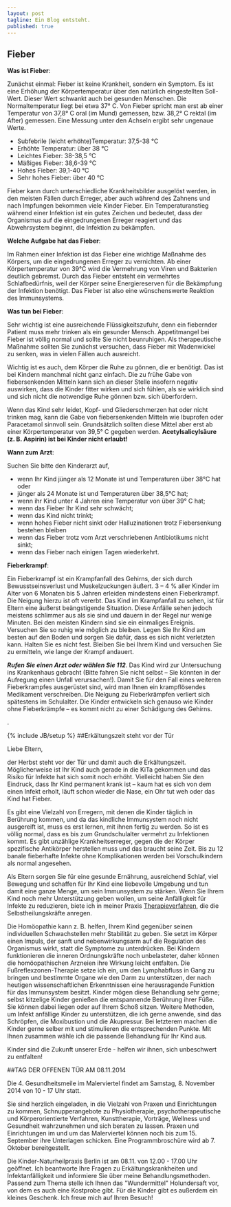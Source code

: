 ```yaml
---
layout: post
tagline: Ein Blog entsteht.
published: true
---
```


##  **Fieber**

**Was ist Fieber**:

Zunächst einmal: Fieber ist keine Krankheit, sondern ein Symptom. Es ist eine Erhöhung der Körpertemperatur über den natürlich eingestellten Soll-Wert. Dieser Wert schwankt auch bei gesunden Menschen. Die Normaltemperatur liegt bei etwa 37° C. Von Fieber spricht man erst ab einer Temperatur von 37,8° C oral (im Mund) gemessen, bzw. 38,2° C rektal (im After) gemessen. Eine Messung unter den Achseln ergibt sehr ungenaue Werte.

- Subfebrile (leicht erhöhte)Temperatur: 37,5-38 °C
- Erhöhte Temperatur: über 38 °C
- Leichtes Fieber: 38-38,5 °C
- Mäßiges Fieber: 38,6-39 °C
- Hohes Fieber: 39,1-40 °C
- Sehr hohes Fieber: über 40 °C

Fieber kann durch unterschiedliche Krankheitsbilder ausgelöst werden,  in den meisten Fällen  durch Erreger, aber auch während des Zahnens und nach Impfungen bekommen viele Kinder Fieber. 
Ein Temperaturanstieg während einer Infektion ist ein gutes Zeichen und bedeutet, dass der Organismus auf die eingedrungenen Erreger reagiert und das Abwehrsystem beginnt, die Infektion zu bekämpfen. 

**Welche Aufgabe hat das Fieber**:

Im Rahmen einer Infektion ist das Fieber eine wichtige Maßnahme des Körpers, um die eingedrungenen Erreger zu vernichten. Ab einer Körpertemperatur von 39°C wird die Vermehrung von Viren und Bakterien deutlich gebremst. Durch das Fieber entsteht ein vermehrtes Schlafbedürfnis, weil der Körper seine Energiereserven für die Bekämpfung der Infektion benötigt. Das Fieber ist also eine wünschenswerte Reaktion des Immunsystems. 

**Was tun bei Fieber**:

Sehr wichtig ist eine ausreichende Flüssigkeitszufuhr, denn ein fiebernder Patient muss mehr trinken als ein gesunder Mensch. Appetitmangel bei Fieber ist völlig normal und sollte Sie nicht beunruhigen. Als therapeutische Maßnahme sollten Sie zunächst versuchen, dass Fieber mit Wadenwickel zu senken, was in vielen Fällen auch ausreicht.

Wichtig ist es auch, dem Körper die Ruhe zu gönnen, die er benötigt. Das ist bei Kindern manchmal nicht ganz einfach. Die zu frühe Gabe von fiebersenkenden Mitteln kann sich an dieser Stelle insofern negativ auswirken, dass die Kinder fitter wirken und sich fühlen, als sie wirklich sind und sich nicht die notwendige Ruhe gönnen bzw. sich überfordern.

Wenn das Kind sehr leidet, Kopf- und Gliederschmerzen hat oder nicht trinken mag, kann die Gabe von fiebersenkenden Mitteln wie Ibuprofen oder Paracetamol sinnvoll sein. Grundsätzlich sollten diese Mittel aber erst ab einer Körpertemperatur von 39,5° C gegeben werden. **Acetylsalicylsäure (z. B. Aspirin) ist bei Kinder nicht erlaubt!**

**Wann zum Arzt**:

Suchen Sie bitte den Kinderarzt auf,
- wenn Ihr Kind jünger als 12 Monate ist und Temperaturen über 38°C hat oder 
- jünger als 24 Monate ist und Temperaturen über 38,5°C hat;
- wenn ihr Kind unter 4 Jahren eine Temperatur von über 39° C hat;
- wenn das Fieber Ihr Kind sehr schwächt;
- wenn das Kind nicht trinkt;
- wenn hohes Fieber nicht sinkt oder Halluzinationen trotz Fiebersenkung bestehen bleiben
- wenn das Fieber trotz vom Arzt verschriebenen Antibiotikums nicht sinkt;
- wenn das Fieber nach einigen Tagen wiederkehrt.


**Fieberkrampf**:

Ein Fieberkrampf ist ein Krampfanfall des Gehirns, der sich durch Bewusstseinsverlust und Muskelzuckungen äußert. 3 – 4 % aller Kinder im Alter von 6 Monaten bis 5 Jahren erleiden mindestens einen Fieberkrampf. Die Neigung hierzu ist oft vererbt.
Das Kind im Krampfanfall zu sehen, ist für Eltern eine äußerst beängstigende Situation. Diese Anfälle sehen jedoch meistens schlimmer aus als sie sind und dauern in der Regel nur wenige Minuten. Bei den meisten Kindern sind sie ein einmaliges Ereignis.
Versuchen Sie so ruhig wie möglich zu bleiben. Legen Sie Ihr Kind am besten auf den Boden und sorgen Sie dafür, dass es sich nicht verletzten kann. Halten Sie es nicht fest. Bleiben Sie bei Ihrem Kind und versuchen Sie zu ermitteln, wie lange der Krampf andauert.

**_Rufen Sie einen Arzt oder wählen Sie 112_**. Das Kind wird zur Untersuchung ins Krankenhaus gebracht (Bitte fahren Sie nicht selbst – Sie könnten in der Aufregung einen Unfall verursachen!). Damit Sie für den Fall eines weiteren Fieberkrampfes ausgerüstet sind, wird man Ihnen ein krampflösendes Medikament verschreiben. 
Die Neigung zu Fieberkrämpfen verliert sich spätestens im Schulalter. Die Kinder entwickeln sich genauso wie Kinder ohne Fieberkrämpfe – es kommt nicht zu einer Schädigung des Gehirns.


 
.
 


{% include JB/setup %}
##Erkältungszeit steht vor der Tür

Liebe Eltern,

der Herbst steht vor der Tür und damit auch die Erkältungszeit. Möglicherweise ist Ihr Kind auch gerade in die KiTa gekommen und das Risiko für Infekte hat sich somit noch erhöht. Vielleicht haben Sie den Eindruck, dass Ihr Kind permanent krank ist – kaum hat es sich von dem einen Infekt erholt, läuft schon wieder die Nase, ein Ohr tut weh oder das Kind hat Fieber.

Es gibt eine Vielzahl von Erregern, mit denen die Kinder täglich in Berührung kommen, und da das kindliche  Immunsystem noch nicht ausgereift ist,  muss es erst lernen, mit ihnen fertig zu werden. So ist es völlig normal, dass es bis zum Grundschulalter vermehrt zu Infektionen kommt. Es gibt unzählige Krankheitserreger, gegen die der Körper spezifische Antikörper herstellen muss und das braucht seine Zeit. Bis zu 12 banale fieberhafte Infekte ohne Komplikationen werden bei Vorschulkindern als normal angesehen. 

Als Eltern sorgen Sie für eine gesunde Ernährung, ausreichend Schlaf, viel Bewegung und schaffen für Ihr Kind eine liebevolle Umgebung und tun damit eine ganze Menge, um sein Immunsystem zu stärken. Wenn Sie Ihrem Kind noch mehr Unterstützung geben wollen, um seine Anfälligkeit für Infekte zu reduzieren, biete ich in meiner Praxis [Therapieverfahren](http://www.kindernaturheilpraxisberlin.de/therapieverfahren/homoeopathie/), die die Selbstheilungskräfte anregen. 

Die Homöopathie kann z. B. helfen, Ihrem Kind gegenüber seinen individuellen Schwachstellen mehr Stabilität zu geben. Sie setzt im Körper einen Impuls, der sanft und nebenwirkungsarm auf die Regulation des Organismus wirkt, statt die Symptome zu unterdrücken. Bei Kindern funktionieren die inneren Ordnungskräfte noch unbelasteter, daher können die homöopathischen Arzneien ihre Wirkung leicht entfalten. 
Die Fußreflexzonen-Therapie setze ich ein, um den Lymphabfluss in Gang zu bringen und bestimmte  Organe wie den Darm zu unterstützen, der nach heutigen wissenschaftlichen Erkenntnissen eine herausragende Funktion für das Immunsystem besitzt. Kinder mögen diese Behandlung sehr gerne; selbst kitzelige Kinder genießen die entspannende Berührung ihrer Füße. Sie können dabei liegen oder auf Ihrem Schoß sitzen. 
Weitere Methoden, um Infekt anfällige Kinder zu unterstützen, die ich gerne anwende, sind das Schröpfen, die Moxibustion und die Akupressur. Bei letzterem machen die Kinder gerne selber mit und stimulieren die entsprechenden Punkte.
Mit Ihnen zusammen wähle ich die passende Behandlung für Ihr Kind aus.  

Kinder sind die Zukunft unserer Erde - helfen wir ihnen, sich unbeschwert zu entfalten!

##TAG DER OFFENEN TÜR AM 08.11.2014

Die 4. Gesundheitsmeile im Malerviertel findet am Samstag, 8. November 2014 von 10 - 17 Uhr statt.

Sie sind herzlich eingeladen,  in die Vielzahl von Praxen und Einrichtungen zu kommen, Schnupperangebote zu Physiotherapie, psychotherapeutische und Körperorientierte Verfahren, Kunsttherapie, Vorträge, Wellness und Gesundheit wahrzunehmen und sich beraten zu lassen. Praxen und Einrichtungen im und um das Malerviertel können noch bis zum 15. September ihre Unterlagen schicken. Eine Programmbroschüre wird ab 7. Oktober bereitgestellt.

Die Kinder-Naturheilpraxis Berlin ist am 08.11. von 12.00 - 17.00 Uhr geöffnet. Ich beantworte Ihre Fragen zu Erkältungskrankheiten und Infektanfälligkeit und informiere Sie über meine Behandlungsmethoden. Passend zum Thema stelle ich Ihnen das "Wundermittel" Holundersaft vor, von dem es auch eine Kostprobe gibt. Für die Kinder gibt es außerdem ein kleines Geschenk. 
Ich freue mich auf Ihren Besuch!